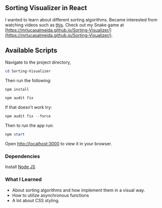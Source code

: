 ## Sorting Visualizer in React

I wanted to learn about different sorting algorithms. Became interested from watching videos such as [this](https://www.youtube.com/watch?v=kPRA0W1kECg). Check out my Snake game at [https://mrlucasalmeida.github.io/Sorting-Visualizer/](https://mrlucasalmeida.github.io/Sorting-Visualizer/).

## Available Scripts

Navigate to the project directory,
```powershell
cd Sorting-Visualizer
```

Then run the following:

```powershell
npm install
```
```powershell
npm audit fix
```
If that doesn't work try:
```powershell
npm audit fix --force
```
Then to run the app run:
```powershell
npm start
```
Open [http://localhost:3000](http://localhost:3000) to view it in your browser.

### Dependencies
Install [Node JS](https://nodejs.org/en/download/)

### What I Learned
* About sorting algorithms and how implement them in a visual way.
* How to utilize asynchronous functions
* A lot about CSS styling.
